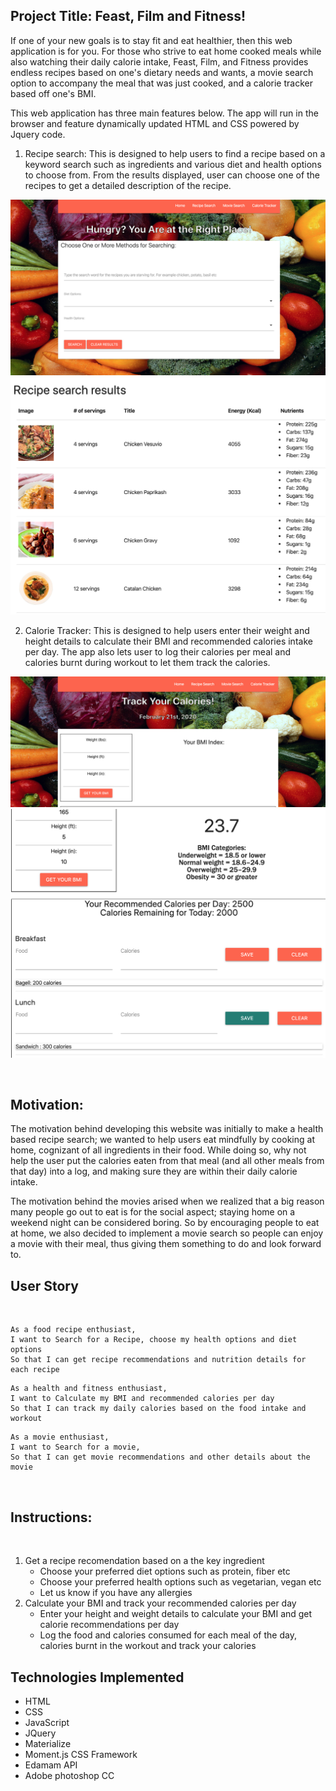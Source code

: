 ## Project Title: Feast, Film and Fitness!

If one of your new goals is to stay fit and eat healthier, then this web application is for you. For those who strive to eat home cooked meals while also watching their daily calorie intake, Feast, Film, and Fitness provides endless recipes based on one's dietary needs and wants, a movie search option to accompany the meal that was just cooked, and a calorie tracker based off one's BMI.

This web application has three main features below. The app will run in the browser and feature dynamically updated HTML and CSS powered by Jquery code.

1.  Recipe search: This is designed to help users to find a recipe based on a keyword search such as ingredients and various diet and health options to choose from. From the results displayed, user can choose one of the recipes to get a detailed description of the recipe.

![Alt text](assets/images/recipeSearch.png?raw=true)
![Alt text](assets/images/recipeResults.png?raw=true)

2.  Calorie Tracker: This is designed to help users enter their weight and height details to calculate their BMI and recommended calories intake per day. The app also lets user to log their calories per meal and calories burnt during workout to let them track the calories.

![Alt text](assets/images/BMI.png?raw=true)
![Alt text](assets/images/BMIwithFood.png?raw=true)

​
## Motivation:
The motivation behind developing this website was initially to make a health based recipe search; we wanted to help users eat mindfully by cooking at home, cognizant of all ingredients in their food. While doing so, why not help the user put the calories eaten from that meal (and all other meals from that day) into a log, and making sure they are within their daily calorie intake. 

The motivation behind the movies arised when we realized that a big reason many people go out to eat is for the social aspect; staying home on a weekend night can be considered boring. So by encouraging people to eat at home, we also decided to implement a movie search so people can enjoy a movie with their meal, thus giving them something to do and look forward to. 
​
## User Story
​
```
As a food recipe enthusiast,
I want to Search for a Recipe, choose my health options and diet options
So that I can get recipe recommendations and nutrition details for each recipe
```
```
As a health and fitness enthusiast,
I want to Calculate my BMI and recommended calories per day 
So that I can track my daily calories based on the food intake and workout
```
```
As a movie enthusiast,
I want to Search for a movie,
So that I can get movie recommendations and other details about the movie
```
​
## Instructions:
​
1.  Get a recipe recomendation based on a the key ingredient
    *  Choose your preferred diet options such as protein, fiber etc
    *  Choose your preferred health options such as vegetarian, vegan etc
    *  Let us know if you have any allergies
2.  Calculate your BMI and track your recommended calories per day
    *  Enter your height and weight details to calculate your BMI and get calorie recommendations per day
    *  Log the food and calories consumed for each meal of the day, calories burnt in the workout and track your calories
​
## Technologies Implemented
* HTML
* CSS
* JavaScript
* JQuery
* Materialize
* Moment.js CSS Framework
* Edamam API
* Adobe photoshop CC
​

